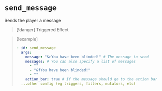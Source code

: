 # `send_message`

Sends the player a message

> [!danger] Triggered Effect

> [!example]
> ```yaml
> - id: send_message
>   args:
>     message: "&cYou have been blinded!" # The message to send
>     messages: # You can also specify a list of messages
>       - ""
>       - "&fYou have been blinded!"
>       - ""
>     action_bar: true # If the message should go to the action bar instead of chat
>   ...other config (eg triggers, filters, mutators, etc)
> ```
